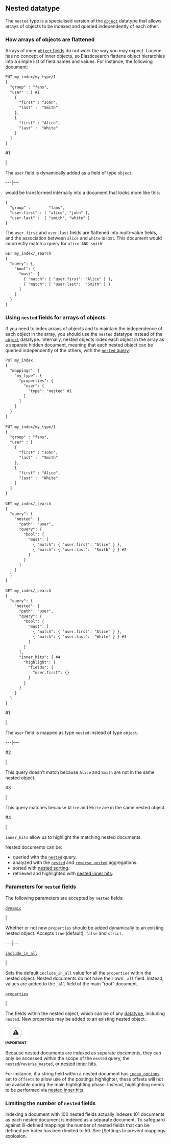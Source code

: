 ## Nested datatype

The `nested` type is a specialised version of the [`object`](object.html) datatype that allows arrays of objects to be indexed and queried independently of each other.

### How arrays of objects are flattened

Arrays of inner [`object` fields](object.html) do not work the way you may expect. Lucene has no concept of inner objects, so Elasticsearch flattens object hierarchies into a simple list of field names and values. For instance, the following document:
    
    
    PUT my_index/my_type/1
    {
      "group" : "fans",
      "user" : [ #1
        {
          "first" : "John",
          "last" :  "Smith"
        },
        {
          "first" : "Alice",
          "last" :  "White"
        }
      ]
    }

#1

| 

The `user` field is dynamically added as a field of type `object`.   
  
---|---  
  
would be transformed internally into a document that looks more like this:
    
    
    {
      "group" :        "fans",
      "user.first" : [ "alice", "john" ],
      "user.last" :  [ "smith", "white" ]
    }

The `user.first` and `user.last` fields are flattened into multi-value fields, and the association between `alice` and `white` is lost. This document would incorrectly match a query for `alice AND smith`:
    
    
    GET my_index/_search
    {
      "query": {
        "bool": {
          "must": [
            { "match": { "user.first": "Alice" } },
            { "match": { "user.last":  "Smith" } }
          ]
        }
      }
    }

### Using `nested` fields for arrays of objects

If you need to index arrays of objects and to maintain the independence of each object in the array, you should use the `nested` datatype instead of the [`object`](object.html) datatype. Internally, nested objects index each object in the array as a separate hidden document, meaning that each nested object can be queried independently of the others, with the [`nested` query](query-dsl-nested-query.html):
    
    
    PUT my_index
    {
      "mappings": {
        "my_type": {
          "properties": {
            "user": {
              "type": "nested" #1
            }
          }
        }
      }
    }
    
    PUT my_index/my_type/1
    {
      "group" : "fans",
      "user" : [
        {
          "first" : "John",
          "last" :  "Smith"
        },
        {
          "first" : "Alice",
          "last" :  "White"
        }
      ]
    }
    
    GET my_index/_search
    {
      "query": {
        "nested": {
          "path": "user",
          "query": {
            "bool": {
              "must": [
                { "match": { "user.first": "Alice" } },
                { "match": { "user.last":  "Smith" } } #2
              ]
            }
          }
        }
      }
    }
    
    GET my_index/_search
    {
      "query": {
        "nested": {
          "path": "user",
          "query": {
            "bool": {
              "must": [
                { "match": { "user.first": "Alice" } },
                { "match": { "user.last":  "White" } } #3
              ]
            }
          },
          "inner_hits": { #4
            "highlight": {
              "fields": {
                "user.first": {}
              }
            }
          }
        }
      }
    }

#1

| 

The `user` field is mapped as type `nested` instead of type `object`.   
  
---|---  
  
#2

| 

This query doesn’t match because `Alice` and `Smith` are not in the same nested object.   
  
#3

| 

This query matches because `Alice` and `White` are in the same nested object.   
  
#4

| 

`inner_hits` allow us to highlight the matching nested documents.   
  
Nested documents can be:

  * queried with the [`nested`](query-dsl-nested-query.html) query. 
  * analyzed with the [`nested`](search-aggregations-bucket-nested-aggregation.html) and [`reverse_nested`](search-aggregations-bucket-reverse-nested-aggregation.html) aggregations. 
  * sorted with [nested sorting](search-request-sort.html#nested-sorting). 
  * retrieved and highlighted with [nested inner hits](search-request-inner-hits.html#nested-inner-hits). 



### Parameters for `nested` fields

The following parameters are accepted by `nested` fields:

[`dynamic`](dynamic.html)

| 

Whether or not new `properties` should be added dynamically to an existing nested object. Accepts `true` (default), `false` and `strict`.   
  
---|---  
  
[`include_in_all`](include-in-all.html)

| 

Sets the default `include_in_all` value for all the `properties` within the nested object. Nested documents do not have their own `_all` field. Instead, values are added to the `_all` field of the main “root” document.   
  
[`properties`](properties.html)

| 

The fields within the nested object, which can be of any [datatype](mapping-types.html), including `nested`. New properties may be added to an existing nested object.   
  
![Important](images/icons/important.png)

Because nested documents are indexed as separate documents, they can only be accessed within the scope of the `nested` query, the `nested`/`reverse_nested`, or [nested inner hits](search-request-inner-hits.html#nested-inner-hits).

For instance, if a string field within a nested document has [`index_options`](index-options.html) set to `offsets` to allow use of the postings highlighter, these offsets will not be available during the main highlighting phase. Instead, highlighting needs to be performed via [nested inner hits](search-request-inner-hits.html#nested-inner-hits).

### Limiting the number of `nested` fields

Indexing a document with 100 nested fields actually indexes 101 documents as each nested document is indexed as a separate document. To safeguard against ill-defined mappings the number of nested fields that can be defined per index has been limited to 50. See [Settings to prevent mappings explosion.
